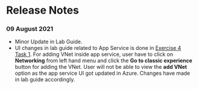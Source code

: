 # Release Notes

### 09 August 2021
   - Minor Update in Lab Guide.
   - UI changes in lab guide related to App Service is done in [Exercise 4 Task 1](https://github.com/CloudLabs-MCW/MCW-Migrating-SQL-databases-to-Azure/blob/prod/Hands-on%20lab/HOL%20step-by-step%20-%20Migrating%20SQL%20databases%20to%20Azure_08.md). For adding VNet inside app service, user have to click on **Networking** from left hand menu and click the **Go to classic experience** button for adding the VNet. User will not be able to view the **add VNet** option as the app service UI got updated in Azure. Changes have made in lab guide accordingly. 


